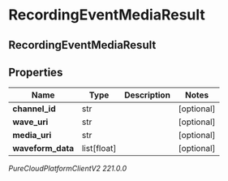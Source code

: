 # RecordingEventMediaResult

## RecordingEventMediaResult

## Properties

|Name | Type | Description | Notes|
|------------ | ------------- | ------------- | -------------|
| **channel_id** | str |  | [optional] |
| **wave_uri** | str |  | [optional] |
| **media_uri** | str |  | [optional] |
| **waveform_data** | list[float] |  | [optional] |



_PureCloudPlatformClientV2 221.0.0_
